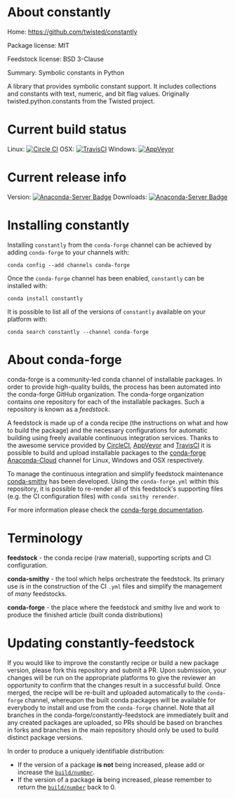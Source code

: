 About constantly
================

Home: https://github.com/twisted/constantly

Package license: MIT

Feedstock license: BSD 3-Clause

Summary: Symbolic constants in Python

A library that provides symbolic constant support.
It includes collections and constants with text, numeric, and bit flag values.
Originally twisted.python.constants from the Twisted project.


Current build status
====================

Linux: [![Circle CI](https://circleci.com/gh/conda-forge/constantly-feedstock.svg?style=shield)](https://circleci.com/gh/conda-forge/constantly-feedstock)
OSX: [![TravisCI](https://travis-ci.org/conda-forge/constantly-feedstock.svg?branch=master)](https://travis-ci.org/conda-forge/constantly-feedstock)
Windows: [![AppVeyor](https://ci.appveyor.com/api/projects/status/github/conda-forge/constantly-feedstock?svg=True)](https://ci.appveyor.com/project/conda-forge/constantly-feedstock/branch/master)

Current release info
====================
Version: [![Anaconda-Server Badge](https://anaconda.org/conda-forge/constantly/badges/version.svg)](https://anaconda.org/conda-forge/constantly)
Downloads: [![Anaconda-Server Badge](https://anaconda.org/conda-forge/constantly/badges/downloads.svg)](https://anaconda.org/conda-forge/constantly)

Installing constantly
=====================

Installing `constantly` from the `conda-forge` channel can be achieved by adding `conda-forge` to your channels with:

```
conda config --add channels conda-forge
```

Once the `conda-forge` channel has been enabled, `constantly` can be installed with:

```
conda install constantly
```

It is possible to list all of the versions of `constantly` available on your platform with:

```
conda search constantly --channel conda-forge
```


About conda-forge
=================

conda-forge is a community-led conda channel of installable packages.
In order to provide high-quality builds, the process has been automated into the
conda-forge GitHub organization. The conda-forge organization contains one repository
for each of the installable packages. Such a repository is known as a *feedstock*.

A feedstock is made up of a conda recipe (the instructions on what and how to build
the package) and the necessary configurations for automatic building using freely
available continuous integration services. Thanks to the awesome service provided by
[CircleCI](https://circleci.com/), [AppVeyor](http://www.appveyor.com/)
and [TravisCI](https://travis-ci.org/) it is possible to build and upload installable
packages to the [conda-forge](https://anaconda.org/conda-forge)
[Anaconda-Cloud](http://docs.anaconda.org/) channel for Linux, Windows and OSX respectively.

To manage the continuous integration and simplify feedstock maintenance
[conda-smithy](http://github.com/conda-forge/conda-smithy) has been developed.
Using the ``conda-forge.yml`` within this repository, it is possible to re-render all of
this feedstock's supporting files (e.g. the CI configuration files) with ``conda smithy rerender``.

For more information please check the [conda-forge documentation](https://conda-forge.org/docs/).

Terminology
===========

**feedstock** - the conda recipe (raw material), supporting scripts and CI configuration.

**conda-smithy** - the tool which helps orchestrate the feedstock.
                   Its primary use is in the construction of the CI ``.yml`` files
                   and simplify the management of *many* feedstocks.

**conda-forge** - the place where the feedstock and smithy live and work to
                  produce the finished article (built conda distributions)


Updating constantly-feedstock
=============================

If you would like to improve the constantly recipe or build a new
package version, please fork this repository and submit a PR. Upon submission,
your changes will be run on the appropriate platforms to give the reviewer an
opportunity to confirm that the changes result in a successful build. Once
merged, the recipe will be re-built and uploaded automatically to the
`conda-forge` channel, whereupon the built conda packages will be available for
everybody to install and use from the `conda-forge` channel.
Note that all branches in the conda-forge/constantly-feedstock are
immediately built and any created packages are uploaded, so PRs should be based
on branches in forks and branches in the main repository should only be used to
build distinct package versions.

In order to produce a uniquely identifiable distribution:
 * If the version of a package **is not** being increased, please add or increase
   the [``build/number``](http://conda.pydata.org/docs/building/meta-yaml.html#build-number-and-string).
 * If the version of a package **is** being increased, please remember to return
   the [``build/number``](http://conda.pydata.org/docs/building/meta-yaml.html#build-number-and-string)
   back to 0.